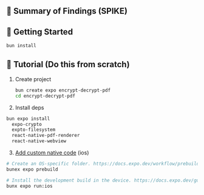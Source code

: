 ## 🤔 Summary of Findings (SPIKE)



## 🏁 Getting Started

```sh
bun install
```

## 📕 Tutorial (Do this from scratch)

1. Create project
    ```sh
    bun create expo encrypt-decrypt-pdf
    cd encrypt-decrypt-pdf
    ```

2. Install deps
  
  ```sh
  bun expo install
    expo-crypto
    expto-filesystem
    react-native-pdf-renderer
    react-native-webview
  ```

3. [Add custom native code](https://docs.expo.dev/workflow/customizing/) (ios)

  ```sh
  # Create an OS-specific folder. https://docs.expo.dev/workflow/prebuild/
  bunex expo prebuild

  # Install the development build in the device. https://docs.expo.dev/guides/local-app-development/#local-app-compilation
  bunx expo run:ios
  ```

<!--  OLD -->
<!-- 2. Install deps
    ```sh
    bun expo install 
        expo-crypto # For encryption/decryption
        expo-filesystem # For files accessing
        react-native-pdf
        react-native-blob-util
    ```

1. React-Native-PDF [does not work in Expo Go](https://github.com/wonday/react-native-pdf?tab=readme-ov-file#supported-versions).

  There's two ways to do this:
  - [Development Build Method](https://ninza7.medium.com/how-to-read-pdf-files-using-react-native-expo-app-fa298aca2536)
  - [Prebuild method](https://github.com/expo/config-plugins/tree/master/packages/react-native-pdf) -Using  **Custom Dev Client** and **Expo Config Plugin**
    ```sh
    bun expo install
        expo-dev-client # For react-native-pdf to work in prebuild
        @config-plugins/react-native-pdf # For react-native-pdf to work in prebuild
        @config-plugins/react-native-blob-util  # For react-native-pdf to work in prebuild
    ```

    ```jsonc
    // app.json
    {
      "expo": {
        // ...
        "plugins": [
          "@config-plugins/react-native-blob-util",
          "@config-plugins/react-native-pdf"
        ]
      }
    }
    ```

    ```sh
    npm install --global eas-cli
    touch eas.json
    ```

    ```jsonc
    // eas.json
    {
      "cli": {
        "version": ">= 0.42.4"
      },
      "build": {
        "development-simulator": {
          "developmentClient": true,
          "distribution": "internal",
          "ios": {
            "simulator": true
          }
        }
      },
      "submit": {
        "production": {}
      }
    }
    ``` -->